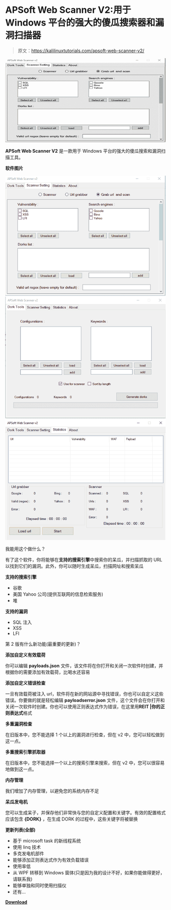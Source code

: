 # APSoft Web Scanner V2:用于 Windows 平台的强大的傻瓜搜索器和漏洞扫描器

> 原文：<https://kalilinuxtutorials.com/apsoft-web-scanner-v2/>

[![APSoft Web Scanner V2 : Powerful Dork Searcher & Vulnerability Scanner For Windows Platform](img//f2a37b9a26b027fbd0f2d5d0c2a922cb.png "APSoft Web Scanner V2 : Powerful Dork Searcher & Vulnerability Scanner For Windows Platform")](https://1.bp.blogspot.com/-02J1B3Vartc/YKvuIgT8aGI/AAAAAAAAJNY/VAjuz0mjmRARZ40ZHVXtP9vLzDeqmGWYACLcBGAsYHQ/s728/APSoft-Web-Scanner-v2%25281%2529.png)

**APSoft Web Scanner V2** 是一款用于 Windows 平台的强大的傻瓜搜索和漏洞扫描工具。

**软件图片**

![](img//a0a28495a73adf6ba40a914b8012495a.png)![](img//0154d73cabcd3a9d439cf11a9bfd6289.png)![](img//78ef8ee5acbb2cda7a9d07956b518f4d.png)

我能用这个做什么？

有了这个软件，你将能够在**支持的搜索引擎**中搜索你的呆瓜，并扫描抓取的 URL 以找到它们的漏洞。此外，你可以随时生成呆瓜，扫描网址和搜索呆瓜

**支持的搜索引擎**

*   谷歌
*   美国 Yahoo 公司(提供互联网的信息检索服务)
*   堆

**支持的漏洞**

*   SQL 注入
*   XSS
*   LFI

第 2 版有什么新功能(最重要的更新)？

**添加自定义有效载荷**

你可以编辑 **payloads.json** 文件，该文件将在你打开和关闭一次软件时创建，并根据你的需要添加有效载荷，比喝水还容易

**添加自定义错误检查**

一旦有效载荷被注入 url，软件将在新的网站源中寻找错误，你也可以自定义这些错误。你要做的就是轻松编辑 **payloadserror.json** 文件，这个文件会在你打开和关闭一次软件时创建。你也可以使用正则表达式作为错误，在这里用**REIT |你的正则表达式**格式

**多重漏洞检查**

在旧版本中，您不能选择 1 个以上的漏洞进行检查，但在 v2 中，您可以轻松做到这一点。

**多重搜索引擎抓取器**

在旧版本中，您不能选择一个以上的搜索引擎来搜索，但在 v2 中，您可以很容易地做到这一点。

**内存管理**

我们增加了内存管理，以避免您的系统内存不足

**呆瓜发电机**

您可以生成呆子，并保存他们非常快与您的自定义配置和关键字。有效的配置格式应该包含 **{DORK}** ，在生成 DORK 的过程中，这些关键字将被替换

**更新列表(全部)**

*   基于 microsoft task 的新线程系统
*   使用 linq 技术
*   多克发电机部件
*   能够添加正则表达式作为有效负载错误
*   使用率低
*   从 WPF 转移到 Windows 窗体(只是因为我的设计不好，如果你能做得更好，请联系我)
*   能够单独和同时使用扫描仪
*   还有…

[**Download**](https://github.com/ph09nix/APSoft-Web-Scanner-v2#what-can-i-do-with-this-)